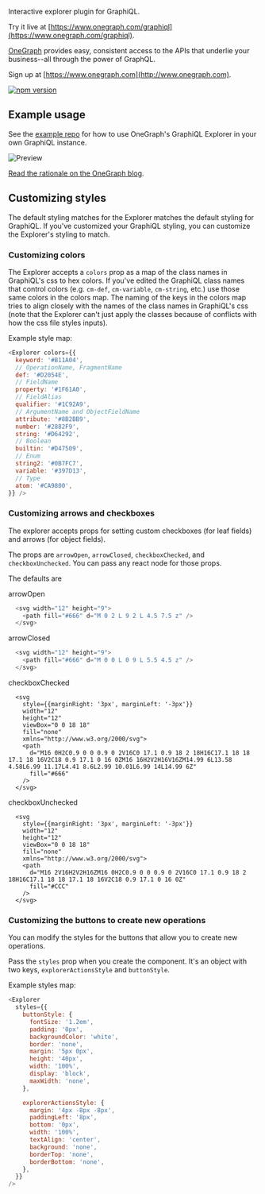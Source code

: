 Interactive explorer plugin for GraphiQL.

Try it live at [https://www.onegraph.com/graphiql](https://www.onegraph.com/graphiql).

[OneGraph](https://www.onegraph.com) provides easy, consistent access to the APIs that underlie your business--all through the power of GraphQL.

Sign up at [https://www.onegraph.com](http://www.onegraph.com).

[![npm version](http://img.shields.io/npm/v/graphiql-explorer.svg?style=flat)](https://npmjs.org/package/graphiql-explorer "View this project on npm")


## Example usage

See the [example repo](https://github.com/OneGraph/graphiql-explorer-example) for how to use OneGraph's GraphiQL Explorer in your own GraphiQL instance.

![Preview](https://user-images.githubusercontent.com/476818/51567716-c00dfa00-1e4c-11e9-88f7-6d78b244d534.gif)

[Read the rationale on the OneGraph blog](https://www.onegraph.com/blog/2019/01/24/How_OneGraph_onboards_users_new_to_GraphQL.html).


## Customizing styles

The default styling matches for the Explorer matches the default styling for GraphiQL. If you've customized your GraphiQL styling, you can customize the Explorer's styling to match.

### Customizing colors

The Explorer accepts a `colors` prop as a map of the class names in GraphiQL's css to hex colors. If you've edited the GraphiQL class names that control colors (e.g. `cm-def`, `cm-variable`, `cm-string`, etc.) use those same colors in the colors map. The naming of the keys in the colors map tries to align closely with the names of the class names in GraphiQL's css (note that the Explorer can't just apply the classes because of conflicts with how the css file styles inputs).

Example style map:

```javascript
<Explorer colors={{
  keyword: '#B11A04',
  // OperationName, FragmentName
  def: '#D2054E',
  // FieldName
  property: '#1F61A0',
  // FieldAlias
  qualifier: '#1C92A9',
  // ArgumentName and ObjectFieldName
  attribute: '#8B2BB9',
  number: '#2882F9',
  string: '#D64292',
  // Boolean
  builtin: '#D47509',
  // Enum
  string2: '#0B7FC7',
  variable: '#397D13',
  // Type
  atom: '#CA9800',
}} />
```

### Customizing arrows and checkboxes

The explorer accepts props for setting custom checkboxes (for leaf fields) and arrows (for object fields).

The props are `arrowOpen`, `arrowClosed`, `checkboxChecked`, and `checkboxUnchecked`. You can pass any react node for those props.

The defaults are

arrowOpen
```javascript
  <svg width="12" height="9">
    <path fill="#666" d="M 0 2 L 9 2 L 4.5 7.5 z" />
  </svg>
```

arrowClosed
```javascript
  <svg width="12" height="9">
    <path fill="#666" d="M 0 0 L 0 9 L 5.5 4.5 z" />
  </svg>
```

checkboxChecked
```
  <svg
    style={{marginRight: '3px', marginLeft: '-3px'}}
    width="12"
    height="12"
    viewBox="0 0 18 18"
    fill="none"
    xmlns="http://www.w3.org/2000/svg">
    <path
      d="M16 0H2C0.9 0 0 0.9 0 2V16C0 17.1 0.9 18 2 18H16C17.1 18 18 17.1 18 16V2C18 0.9 17.1 0 16 0ZM16 16H2V2H16V16ZM14.99 6L13.58 4.58L6.99 11.17L4.41 8.6L2.99 10.01L6.99 14L14.99 6Z"
      fill="#666"
    />
  </svg>
  ```

checkboxUnchecked
```
  <svg
    style={{marginRight: '3px', marginLeft: '-3px'}}
    width="12"
    height="12"
    viewBox="0 0 18 18"
    fill="none"
    xmlns="http://www.w3.org/2000/svg">
    <path
      d="M16 2V16H2V2H16ZM16 0H2C0.9 0 0 0.9 0 2V16C0 17.1 0.9 18 2 18H16C17.1 18 18 17.1 18 16V2C18 0.9 17.1 0 16 0Z"
      fill="#CCC"
    />
  </svg>
```

### Customizing the buttons to create new operations

You can modify the styles for the buttons that allow you to create new operations.

Pass the `styles` prop when you create the component. It's an object with two keys, `explorerActionsStyle` and `buttonStyle`.

Example styles map:
```javascript
<Explorer
  styles={{
    buttonStyle: {
      fontSize: '1.2em',
      padding: '0px',
      backgroundColor: 'white',
      border: 'none',
      margin: '5px 0px',
      height: '40px',
      width: '100%',
      display: 'block',
      maxWidth: 'none',
    },

    explorerActionsStyle: {
      margin: '4px -8px -8px',
      paddingLeft: '8px',
      bottom: '0px',
      width: '100%',
      textAlign: 'center',
      background: 'none',
      borderTop: 'none',
      borderBottom: 'none',
    },
  }}
/>
```
